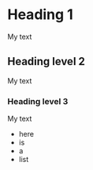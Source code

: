 # Heading 1

My text

## Heading level 2

My text

### Heading level 3

My text

* here
* is
* a
* list
